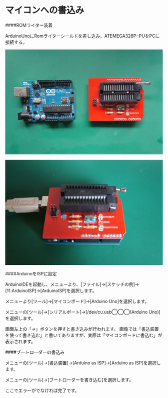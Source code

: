 # マイコンへの書込み

####ROMライター装着

ArduinoUnoにRomライターシールドを差し込み、ATEMEGA328P−PUをPCに接続する。

![](bootlaoder01.jpg)

![](bootlaoder02.jpg)

####ArduinoをISPに設定

ArduinoIDEを起動し、メニューより、[ファイル]→[スケッチの例]→ [11.ArduinoISP]→[ArduinoISP]を選択します。
<br>


メニューより[ツール]→[マイコンボード]→[Arduino Uno]を選択します。
<br>


メニューの[ツール]→[シリアルポート]→[/dev/cu.usb◯◯◯(Arduino Uno)]を選択します。
<br>


画面左上の「→」ボタンを押すと書き込みが行われます。
画像では「書込装置を使って書き込む」と書いてありますが、実際は「マイコンボードに書込む」が表示されます。

####ブートローダーの書込み

メニューの[ツール]→[書込装置]→[Arduino as ISP]→[Arduino as ISP]を選択します。
<br>

メニューの[ツール]→[ブートローダーを書き込む]を選択します。
<br>

ここでエラーがでなければ完了です。

<br>
